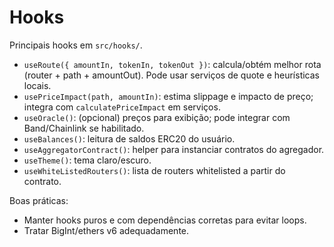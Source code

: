 # Hooks

Principais hooks em `src/hooks/`.

- `useRoute({ amountIn, tokenIn, tokenOut })`: calcula/obtém melhor rota (router + path + amountOut). Pode usar serviços de quote e heurísticas locais.
- `usePriceImpact(path, amountIn)`: estima slippage e impacto de preço; integra com `calculatePriceImpact` em serviços.
- `useOracle()`: (opcional) preços para exibição; pode integrar com Band/Chainlink se habilitado.
- `useBalances()`: leitura de saldos ERC20 do usuário.
- `useAggregatorContract()`: helper para instanciar contratos do agregador.
- `useTheme()`: tema claro/escuro.
- `useWhiteListedRouters()`: lista de routers whitelisted a partir do contrato.

Boas práticas:
- Manter hooks puros e com dependências corretas para evitar loops.
- Tratar BigInt/ethers v6 adequadamente.
